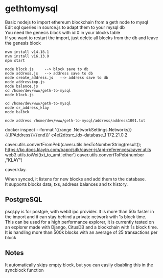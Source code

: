 # gethtomysql
Basic nodejs to import ethereum blockchain from a geth node to mysql  
Edit sql queries in source.js to adapt them to your mysql db  
You need the genesis block with id 0 in your blocks table  
If you want to restart the import, just delete all blocks from the db and leave the genesis block
  
```
nvm install v14.18.1
nvm install v16.13.0
npm start

node block.js     --> block save to db
node address.js   --> address save to db
node create_address.js   --> address save to db
node addressimp.js
node balance.js
cd /home/dev/www/geth-to-mysql
node block.js

cd /home/dev/www/geth-to-mysql
node cr_address_klay
node balbck

node address /home/dev/www/geth-to-mysql/address/address1001.txt

```
docker inspect --format '{{range .NetworkSettings.Networks}}{{.IPAddress}}{{end}}'  c4ei2dbsrc_idx-database_1
172.21.0.2

caver.utils.convertFromPeb(caver.utils.hexToNumberString(result));
https://ko.docs.klaytn.com/bapp/sdk/caver-js/api-references/caver.utils
web3.utils.toWei(txt_to_amt,'ether')
caver.utils.convertToPeb(number ,"KLAY")

caver.klay.


When synced, it listens for new blocks and add them to the database.  
It supports blocks data, txs, address balances and tx history. 

## PostgreSQL  

psql.py is for postgre, with web3 ipc provider. It is more than 50x faster in the import and it can stay behind a private network with 1s block time.  
This can be used for a high performance explorer, it is currently tested on an explorer made with Django, CitusDB and a blockchain with 1s block time. It is handling more than 500k blocks with an average of 25 transactions per block

## Notes
It automatically skips empty block, but you can easily disabling this in the syncblock function
